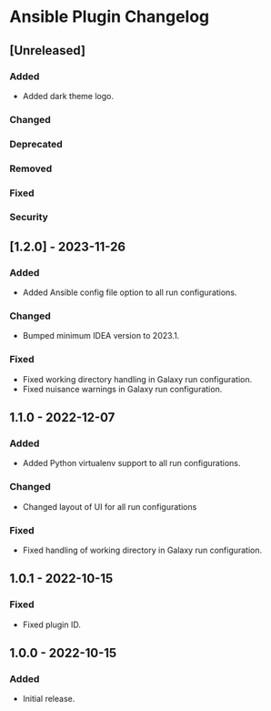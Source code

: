 <!-- Keep a Changelog guide -> https://keepachangelog.com -->

# Ansible Plugin Changelog

## [Unreleased]

### Added
- Added dark theme logo.

### Changed

### Deprecated

### Removed

### Fixed

### Security


## [1.2.0] - 2023-11-26

### Added
- Added Ansible config file option to all run configurations.

### Changed
- Bumped minimum IDEA version to 2023.1.

### Fixed
- Fixed working directory handling in Galaxy run configuration.
- Fixed nuisance warnings in Galaxy run configuration.

## 1.1.0 - 2022-12-07

### Added
- Added Python virtualenv support to all run configurations.

### Changed
- Changed layout of UI for all run configurations

### Fixed
- Fixed handling of working directory in Galaxy run configuration.

## 1.0.1 - 2022-10-15

### Fixed
- Fixed plugin ID.

## 1.0.0 - 2022-10-15

### Added
- Initial release.
